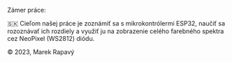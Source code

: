 Zámer práce:

🇸🇰 Cieľom našej práce je zoznámiť sa s mikrokontrólermi ESP32, naučiť sa rozoznávať ich rozdiely a využiť ju na zobrazenie celého farebného spektra cez NeoPixel (WS2812) diódu.

© 2023, Marek Rapavý
